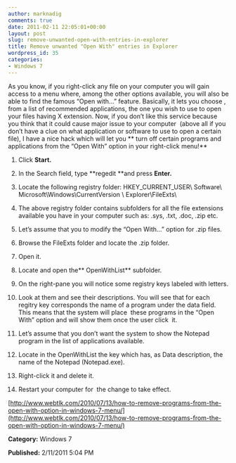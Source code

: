 ```yaml
---
author: marknadig
comments: true
date: 2011-02-11 22:05:01+00:00
layout: post
slug: remove-unwanted-open-with-entries-in-explorer
title: Remove unwanted "Open With" entries in Explorer
wordpress_id: 35
categories:
- Windows 7
---
```


As you know, if you right-click any file on your computer you will gain access to a menu where, among the other options available, you will also be able to find the famous “Open with…” feature. Basically, it lets you choose , from a list of recommended applications, the one you wish to use to open your files having X extension. Now, if you don’t like this service because you think that it could cause major issue to your computer  (above all if you don’t have a clue on what application or software to use to open a certain file), I have a nice hack which will let you ** turn off certain programs and applications from the “Open With” option in your right-click menu!**

  1. Click **Start.**


  2. In the Search field, type **regedit **and press **Enter.**


  3. Locate the following registry folder: HKEY_CURRENT_USER\ Software\ Microsoft\Windows\CurrentVersion \ Explorer\FileExts\


  4. The above registry folder contains subfolders for all the file extensions available you have in your computer such as: .sys, .txt, .doc, .zip etc.


  5. Let’s assume that you to modify the “Open With…” option for .zip files.


  6. Browse the FileExts folder and locate the .zip folder.


  7. Open it.


  8. Locate and open the** OpenWithList** subfolder.


  9. On the right-pane you will notice some registry keys labeled with letters.


  10. Look at them and see their descriptions. You will see that for each regitry key corresponds the name of a program under the data field. This means that the system will place  these programs in the “Open With” option and will show them once the user click  it.


  11. Let’s assume that you don’t want the system to show the Notepad program in the list of applications available.


  12. Locate in the OpenWithList the key which has, as Data description, the name of the Notepad (Notepad.exe).


  13. Right-click it and delete it.


  14. Restart your computer for  the change to take effect.

[http://www.webtlk.com/2010/07/13/how-to-remove-programs-from-the-open-with-option-in-windows-7-menu/](http://www.webtlk.com/2010/07/13/how-to-remove-programs-from-the-open-with-option-in-windows-7-menu/)

**Category:** Windows 7

**Published:** 2/11/2011 5:04 PM


